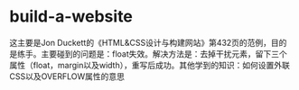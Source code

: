 # build-a-website
这主要是Jon Duckett的《HTML&amp;CSS设计与构建网站》第432页的范例，目的是练手。主要碰到的问题是：float失效。解决方法是：去掉干扰元素，留下三个属性（float，margin以及width），重写后成功。其他学到的知识：如何设置外联CSS以及OVERFLOW属性的意思
